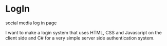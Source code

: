# LogIn
social media log in page

I want to make a login system that uses HTML, CSS and Javascript on the client side and C# for a very simple server side authentication system.
